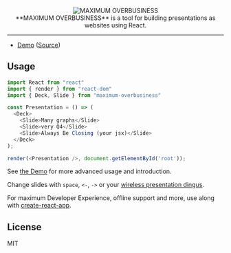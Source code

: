 <p align='center'>
  <img src="https://s3.brnbw.com/maximum-overbusiness-AUAy78UaQh.gif" alt="MAXIMUM OVERBUSINESS" /><br />
  **MAXIMUM OVERBUSINESS** is a tool for building presentations as websites using React.
</p>

---

* [Demo](https://maximum-overbusiness.now.sh) ([Source](https://github.com/mikker/maximum-overbusiness/blob/master/demo/src/index.js))

## Usage

```javascript
import React from "react"
import { render } from "react-dom"
import { Deck, Slide } from "maximum-overbusiness"

const Presentation = () => (
  <Deck>
    <Slide>Many graphs</Slide>
    <Slide>very Q4</Slide>
    <Slide>Always Be Closing (your jsx)</Slide>
  </Deck>
);

render(<Presentation />, document.getElementById('root'));
```

See [the Demo](https://maximum-overbusiness.now.sh) for more advanced usage and introduction.

Change slides with `space`, `<-`, `->` or your [wireless presentation dingus](https://github.com/mikker/dingus).

For maximum Developer Experience, offline support and more, use along with [create-react-app](https://github.com/facebookincubator/create-react-app).

## License

MIT
